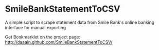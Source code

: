 SmileBankStatementToCSV
=======================

A simple script to scrape statement data from Smile Bank's online banking interface for manual exporting

Get Bookmarklet on the project page: http://daaain.github.com/SmileBankStatementToCSV/